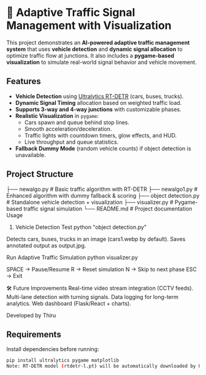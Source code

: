 # 🚦 Adaptive Traffic Signal Management with Visualization

This project demonstrates an **AI-powered adaptive traffic management system** that uses **vehicle detection** and **dynamic signal allocation** to optimize traffic flow at junctions. It also includes a **pygame-based visualization** to simulate real-world signal behavior and vehicle movement.

##  Features
- **Vehicle Detection** using [Ultralytics RT-DETR](https://docs.ultralytics.com/) (cars, buses, trucks).
- **Dynamic Signal Timing** allocation based on weighted traffic load.
- **Supports 3-way and 4-way junctions** with customizable phases.
- **Realistic Visualization** in `pygame`:
  - Cars spawn and queue behind stop lines.
  - Smooth acceleration/deceleration.
  - Traffic lights with countdown timers, glow effects, and HUD.
  - Live throughput and queue statistics.
- **Fallback Dummy Mode** (random vehicle counts) if object detection is unavailable.

##  Project Structure
├── newalgo.py # Basic traffic algorithm with RT-DETR
├── newalgo1.py # Enhanced algorithm with dummy fallback & scoring
├── object detection.py # Standalone vehicle detection + visualization
├── visualizer.py # Pygame-based traffic signal simulation
└── README.md # Project documentation
Usage
1. Vehicle Detection Test
python "object detection.py"

Detects cars, buses, trucks in an image (cars1.webp by default).
Saves annotated output as output.jpg.

Run Adaptive Traffic Simulation
python visualizer.py

SPACE → Pause/Resume
R → Reset simulation
N → Skip to next phase
ESC → Exit


🛠 Future Improvements
Real-time video stream integration (CCTV feeds).
Multi-lane detection with turning signals.
Data logging for long-term analytics.
Web dashboard (Flask/React + charts).

Developed by Thiru

## Requirements
Install dependencies before running:
```bash
pip install ultralytics pygame matplotlib
Note: RT-DETR model (rtdetr-l.pt) will be automatically downloaded by Ultralytics on first run.

